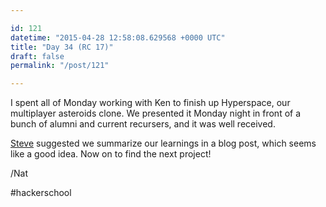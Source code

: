 ```yaml
---

id: 121
datetime: "2015-04-28 12:58:08.629568 +0000 UTC"
title: "Day 34 (RC 17)"
draft: false
permalink: "/post/121"

---
```


I spent all of Monday working with Ken to finish up Hyperspace, our multiplayer asteroids clone. We presented it Monday night in front of a bunch of alumni and current recursers, and it was well received.

[Steve](https://twitter.com/ifosteve) suggested we summarize our learnings in a blog post, which seems like a good idea. Now on to find the next project!

/Nat

#hackerschool
